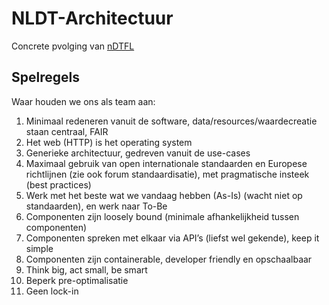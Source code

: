 # NLDT-Architectuur
Concrete pvolging van [nDTFL](https://geonovum.github.io/DTFL/Referentie%20Architectuur/)

## Spelregels

Waar houden we ons als team aan:

1.	Minimaal redeneren vanuit de software, data/resources/waardecreatie staan centraal, FAIR
2.	Het web (HTTP) is het operating system
3.	Generieke architectuur, gedreven vanuit de use-cases
4.	Maximaal gebruik van open internationale standaarden en Europese richtlijnen (zie ook forum standaardisatie), met pragmatische insteek (best practices)
6.	Werk met het beste wat we vandaag hebben (As-Is) (wacht niet op standaarden), en werk naar To-Be
7.	Componenten zijn loosely bound (minimale afhankelijkheid tussen componenten)
8.	Componenten spreken met elkaar via API’s (liefst wel gekende), keep it simple
9.	Componenten zijn containerable, developer friendly en opschaalbaar
10.	Think big, act small, be smart
11.	Beperk pre-optimalisatie
12.	Geen lock-in
